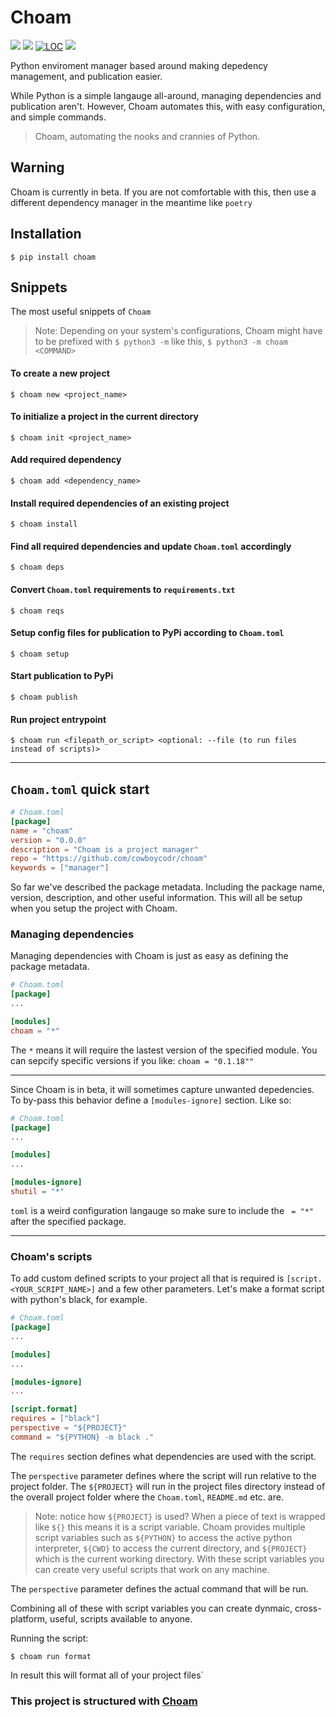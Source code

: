 # Choam
<a href="https://pypi.org/project/choam"><img src="https://img.shields.io/pypi/dw/choam"></a>
<a href="https://pypi.org/project/choam"><img src="https://img.shields.io/pypi/v/choam"></a>
<a href="https://github.com/cowboycodr/choam"><img alt="LOC" src="https://shields.io/tokei/lines/github/cowboycodr/choam"></a>
<a href="https://github.com/cowboycodr/choam"><img src="https://img.shields.io/github/repo-size/cowboycodr/choam"></a>

Python enviroment manager based around making depedency management, and publication easier.

While Python is a simple langauge all-around, managing dependencies and publication aren't. However, Choam automates this, with easy configuration, and simple commands.

> Choam, automating the nooks and crannies of Python. 

## Warning
Choam is currently in beta. If you are not comfortable with this, then use a different dependency manager in the meantime like `poetry`

## Installation
`$ pip install choam`

## Snippets
The most useful snippets of `Choam`

> Note: Depending on your system's configurations, Choam might have to be prefixed with `$ python3 -m` like this, `$ python3 -m choam <COMMAND>` 

#### To create a new project

`$ choam new <project_name>`

#### To initialize a project in the current directory
`$ choam init <project_name>`

#### Add required dependency
`$ choam add <dependency_name>`

#### Install required dependencies of an existing project
`$ choam install`

#### Find all required dependencies and update `Choam.toml` accordingly
`$ choam deps`

#### Convert `Choam.toml` requirements to `requirements.txt`
`$ choam reqs`

#### Setup config files for publication to PyPi according to `Choam.toml`
`$ choam setup`

#### Start publication to PyPi
`$ choam publish`

#### Run project entrypoint
`$ choam run <filepath_or_script> <optional: --file (to run files instead of scripts)>`
___

## `Choam.toml` quick start
```toml
# Choam.toml
[package]
name = "choam"
version = "0.0.0"
description = "Choam is a project manager"
repo = "https://github.com/cowboycodr/choam"
keywords = ["manager"]
```

So far we've described the package metadata. Including the package name, version, description, and other useful information. This will all be setup when you setup the project with Choam.

### Managing dependencies
Managing dependencies with Choam is just as easy as defining the package metadata.
```toml
# Choam.toml
[package]
...

[modules]
choam = "*"
```

The `*` means it will require the lastest version of the specified module. You can sepcify specific versions if you like: `choam = "0.1.18""`
___
Since Choam is in beta, it will sometimes capture unwanted depedencies. To by-pass this behavior define a `[modules-ignore]` section. Like so:
```toml
# Choam.toml
[package]
...

[modules]
...

[modules-ignore]
shutil = "*"
```
`toml` is a weird configuration langauge so make sure to include the ` = "*"` after the specified package.
___

### Choam's scripts

To add custom defined scripts to your project all that is required is `[script.<YOUR_SCRIPT_NAME>]` and a few other parameters. Let's make a format script with python's black, for example.
```toml
# Choam.toml
[package]
...

[modules]
...

[modules-ignore]
...

[script.format]
requires = ["black"]
perspective = "${PROJECT}"
command = "${PYTHON} -m black ."
```

The `requires` section defines what dependencies are used with the script.

The `perspective` parameter defines where the script will run relative to the project folder. The `${PROJECT}` will run in the project files directory instead of the overall project folder where the `Choam.toml`, `README.md` etc. are. 

> Note: notice how `${PROJECT}` is used? When a piece of text is wrapped like `${}` this means it is a script variable. Choam provides multiple script variables such as `${PYTHON}` to access the active python interpreter, `${CWD}` to access the current directory, and `${PROJECT}` which is the current working directory. With these script variables you can create very useful scripts that work on any machine.

The `perspective` parameter defines the actual command that will be run.

Combining all of these with script variables you can create dynmaic, cross-platform, useful, scripts available to anyone.

Running the script:

`$ choam run format`

In result this will format all of your project files`

### This project is structured with [Choam](https://github.com/cowboycodr/choam)
